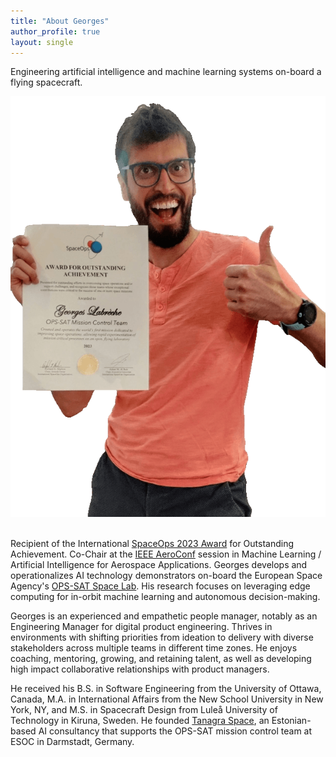 ```yaml
---
title: "About Georges"
author_profile: true
layout: single
---
```


Engineering artificial intelligence and machine learning systems on-board a flying spacecraft.

<center>
  <img src="/assets/images/about-georges-labreche.png" alt="" class="centerImage">
</center>
<br>

Recipient of the International [SpaceOps 2023 Award](https://www.esa.int/Enabling_Support/Space_Engineering_Technology/Shaping_the_Future/OPS-SAT_Flying_Laboratory_Wins_2023_International_SpaceOps_Award) for Outstanding Achievement. Co-Chair at the [IEEE AeroConf](https://www.aeroconf.org/) session in Machine Learning / Artificial Intelligence for Aerospace Applications. Georges develops and operationalizes AI technology demonstrators on-board the European Space Agency's [OPS-SAT Space Lab](https://opssat1.esoc.esa.int/). His research focuses on leveraging edge computing for in-orbit machine learning and autonomous decision-making.

Georges is an experienced and empathetic people manager, notably as an Engineering Manager for digital product engineering. Thrives in environments with shifting priorities from ideation to delivery with diverse stakeholders across multiple teams in different time zones. He enjoys coaching, mentoring, growing, and retaining talent, as well as developing high impact collaborative relationships with product managers.

He received his B.S. in Software Engineering from the University of Ottawa, Canada, M.A. in International Affairs from the New School University in New York, NY, and M.S. in Spacecraft Design from Luleå University of Technology in Kiruna, Sweden. He founded [Tanagra Space](https://tanagraspace.com/), an Estonian-based AI consultancy that supports the OPS-SAT mission control team at ESOC in Darmstadt, Germany.